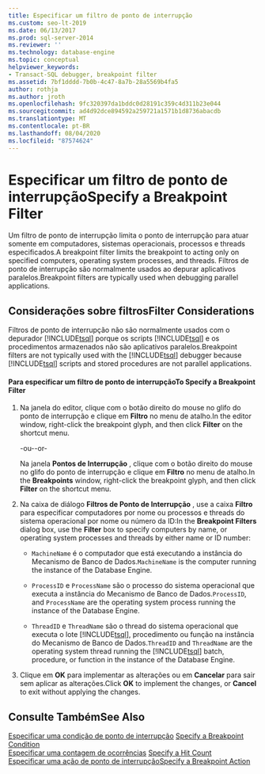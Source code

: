 ```yaml
---
title: Especificar um filtro de ponto de interrupção
ms.custom: seo-lt-2019
ms.date: 06/13/2017
ms.prod: sql-server-2014
ms.reviewer: ''
ms.technology: database-engine
ms.topic: conceptual
helpviewer_keywords:
- Transact-SQL debugger, breakpoint filter
ms.assetid: 7bf1dddd-7b0b-4c47-8a7b-28a5569b4fa5
author: rothja
ms.author: jroth
ms.openlocfilehash: 9fc320397da1bddc0d28191c359c4d311b23e044
ms.sourcegitcommit: ad4d92dce894592a259721a1571b1d8736abacdb
ms.translationtype: MT
ms.contentlocale: pt-BR
ms.lasthandoff: 08/04/2020
ms.locfileid: "87574624"
---
```

# <a name="specify-a-breakpoint-filter"></a><span data-ttu-id="c9666-102">Especificar um filtro de ponto de interrupção</span><span class="sxs-lookup"><span data-stu-id="c9666-102">Specify a Breakpoint Filter</span></span>
  <span data-ttu-id="c9666-103">Um filtro de ponto de interrupção limita o ponto de interrupção para atuar somente em computadores, sistemas operacionais, processos e threads especificados.</span><span class="sxs-lookup"><span data-stu-id="c9666-103">A breakpoint filter limits the breakpoint to acting only on specified computers, operating system processes, and threads.</span></span> <span data-ttu-id="c9666-104">Filtros de ponto de interrupção são normalmente usados ao depurar aplicativos paralelos.</span><span class="sxs-lookup"><span data-stu-id="c9666-104">Breakpoint filters are typically used when debugging parallel applications.</span></span>  
  
##  <a name="filter-considerations"></a><a name="BKMK_ActionConsiderations"></a> <span data-ttu-id="c9666-105">Considerações sobre filtros</span><span class="sxs-lookup"><span data-stu-id="c9666-105">Filter Considerations</span></span>  
 <span data-ttu-id="c9666-106">Filtros de ponto de interrupção não são normalmente usados com o depurador [!INCLUDE[tsql](../../includes/tsql-md.md)] porque os scripts [!INCLUDE[tsql](../../includes/tsql-md.md)] e os procedimentos armazenados não são aplicativos paralelos.</span><span class="sxs-lookup"><span data-stu-id="c9666-106">Breakpoint filters are not typically used with the [!INCLUDE[tsql](../../includes/tsql-md.md)] debugger because [!INCLUDE[tsql](../../includes/tsql-md.md)] scripts and stored procedures are not parallel applications.</span></span>  
  
#### <a name="to-specify-a-breakpoint-filter"></a><span data-ttu-id="c9666-107">Para especificar um filtro de ponto de interrupção</span><span class="sxs-lookup"><span data-stu-id="c9666-107">To Specify a Breakpoint Filter</span></span>  
  
1.  <span data-ttu-id="c9666-108">Na janela do editor, clique com o botão direito do mouse no glifo do ponto de interrupção e clique em **Filtro** no menu de atalho.</span><span class="sxs-lookup"><span data-stu-id="c9666-108">In the editor window, right-click the breakpoint glyph, and then click **Filter** on the shortcut menu.</span></span>  
  
     <span data-ttu-id="c9666-109">-ou-</span><span class="sxs-lookup"><span data-stu-id="c9666-109">-or-</span></span>  
  
     <span data-ttu-id="c9666-110">Na janela **Pontos de Interrupção** , clique com o botão direito do mouse no glifo do ponto de interrupção e clique em **Filtro** no menu de atalho.</span><span class="sxs-lookup"><span data-stu-id="c9666-110">In the **Breakpoints** window, right-click the breakpoint glyph, and then click **Filter** on the shortcut menu.</span></span>  
  
2.  <span data-ttu-id="c9666-111">Na caixa de diálogo **Filtros de Ponto de Interrupção** , use a caixa **Filtro** para especificar computadores por nome ou processos e threads do sistema operacional por nome ou número da ID:</span><span class="sxs-lookup"><span data-stu-id="c9666-111">In the **Breakpoint Filters** dialog box, use the **Filter** box to specify computers by name, or operating system processes and threads by either name or ID number:</span></span>  
  
    -   <span data-ttu-id="c9666-112">`MachineName` é o computador que está executando a instância do Mecanismo de Banco de Dados.</span><span class="sxs-lookup"><span data-stu-id="c9666-112">`MachineName` is the computer running the instance of the Database Engine.</span></span>  
  
    -   <span data-ttu-id="c9666-113">`ProcessID` e `ProcessName` são o processo do sistema operacional que executa a instância do Mecanismo de Banco de Dados.</span><span class="sxs-lookup"><span data-stu-id="c9666-113">`ProcessID`, and `ProcessName` are the operating system process running the instance of the Database Engine.</span></span>  
  
    -   <span data-ttu-id="c9666-114">`ThreadID` e `ThreadName` são o thread do sistema operacional que executa o lote [!INCLUDE[tsql](../../includes/tsql-md.md)], procedimento ou função na instância do Mecanismo de Banco de Dados.</span><span class="sxs-lookup"><span data-stu-id="c9666-114">`ThreadID` and `ThreadName` are the operating system thread running the [!INCLUDE[tsql](../../includes/tsql-md.md)] batch, procedure, or function in the instance of the Database Engine.</span></span>  
  
3.  <span data-ttu-id="c9666-115">Clique em **OK** para implementar as alterações ou em **Cancelar** para sair sem aplicar as alterações.</span><span class="sxs-lookup"><span data-stu-id="c9666-115">Click **OK** to implement the changes, or **Cancel** to exit without applying the changes.</span></span>  
  
## <a name="see-also"></a><span data-ttu-id="c9666-116">Consulte Também</span><span class="sxs-lookup"><span data-stu-id="c9666-116">See Also</span></span>  
 <span data-ttu-id="c9666-117">[Especificar uma condição de ponto de interrupção](specify-a-breakpoint-condition.md) </span><span class="sxs-lookup"><span data-stu-id="c9666-117">[Specify a Breakpoint Condition](specify-a-breakpoint-condition.md) </span></span>  
 <span data-ttu-id="c9666-118">[Especificar uma contagem de ocorrências](specify-a-hit-count.md) </span><span class="sxs-lookup"><span data-stu-id="c9666-118">[Specify a Hit Count](specify-a-hit-count.md) </span></span>  
 [<span data-ttu-id="c9666-119">Especificar uma ação de ponto de interrupção</span><span class="sxs-lookup"><span data-stu-id="c9666-119">Specify a Breakpoint Action</span></span>](specify-a-breakpoint-action.md)  

